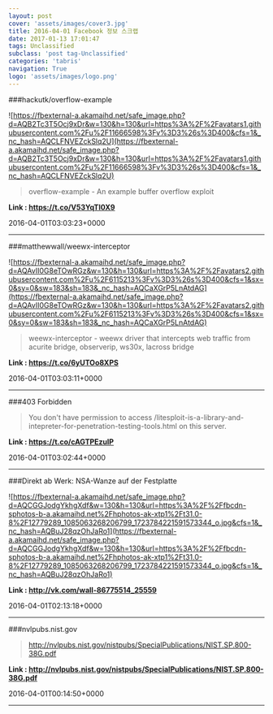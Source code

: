 ```yaml
---
layout: post
cover: 'assets/images/cover3.jpg'
title: 2016-04-01 Facebook 정보 스크랩
date: 2017-01-13 17:01:47
tags: Unclassified
subclass: 'post tag-Unclassified'
categories: 'tabris'
navigation: True
logo: 'assets/images/logo.png'
---
```


###hackutk/overflow-example

![https://fbexternal-a.akamaihd.net/safe_image.php?d=AQB2Tc3T5Ocj9xDr&w=130&h=130&url=https%3A%2F%2Favatars1.githubusercontent.com%2Fu%2F11666598%3Fv%3D3%26s%3D400&cfs=1&_nc_hash=AQCLFNVEZckSlq2U](https://fbexternal-a.akamaihd.net/safe_image.php?d=AQB2Tc3T5Ocj9xDr&w=130&h=130&url=https%3A%2F%2Favatars1.githubusercontent.com%2Fu%2F11666598%3Fv%3D3%26s%3D400&cfs=1&_nc_hash=AQCLFNVEZckSlq2U)

>overflow-example - An example buffer overflow exploit

**Link : <https://t.co/V53YqTl0X9>**

2016-04-01T03:03:23+0000

---

###matthewwall/weewx-interceptor

![https://fbexternal-a.akamaihd.net/safe_image.php?d=AQAvII0G8eTOwRGz&w=130&h=130&url=https%3A%2F%2Favatars2.githubusercontent.com%2Fu%2F6115213%3Fv%3D3%26s%3D400&cfs=1&sx=0&sy=0&sw=183&sh=183&_nc_hash=AQCaXGrP5LnAtdAG](https://fbexternal-a.akamaihd.net/safe_image.php?d=AQAvII0G8eTOwRGz&w=130&h=130&url=https%3A%2F%2Favatars2.githubusercontent.com%2Fu%2F6115213%3Fv%3D3%26s%3D400&cfs=1&sx=0&sy=0&sw=183&sh=183&_nc_hash=AQCaXGrP5LnAtdAG)

>weewx-interceptor - weewx driver that intercepts web traffic from acurite bridge, observerip, ws30x, lacross bridge

**Link : <https://t.co/6yUTOo8XPS>**

2016-04-01T03:03:11+0000

---

###403 Forbidden

>You don't have permission to access /litesploit-is-a-library-and-intepreter-for-penetration-testing-tools.html on this server.

**Link : <https://t.co/cAGTPEzulP>**

2016-04-01T03:02:44+0000

---

###Direkt ab Werk: NSA-Wanze auf der Festplatte

![https://fbexternal-a.akamaihd.net/safe_image.php?d=AQCGGJodgYkhgXdf&w=130&h=130&url=https%3A%2F%2Ffbcdn-sphotos-b-a.akamaihd.net%2Fhphotos-ak-xtp1%2Ft31.0-8%2F12779289_1085063268206799_1723784221591573344_o.jpg&cfs=1&_nc_hash=AQBuJ28qzOhJaRo1](https://fbexternal-a.akamaihd.net/safe_image.php?d=AQCGGJodgYkhgXdf&w=130&h=130&url=https%3A%2F%2Ffbcdn-sphotos-b-a.akamaihd.net%2Fhphotos-ak-xtp1%2Ft31.0-8%2F12779289_1085063268206799_1723784221591573344_o.jpg&cfs=1&_nc_hash=AQBuJ28qzOhJaRo1)

**Link : <http://vk.com/wall-86775514_25559>**

2016-04-01T02:13:18+0000

---

###nvlpubs.nist.gov

>http://nvlpubs.nist.gov/nistpubs/SpecialPublications/NIST.SP.800-38G.pdf

**Link : <http://nvlpubs.nist.gov/nistpubs/SpecialPublications/NIST.SP.800-38G.pdf>**

2016-04-01T00:14:50+0000

---

